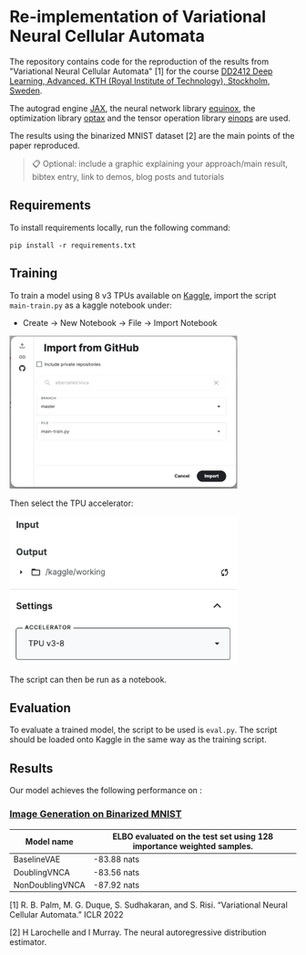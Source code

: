 # Re-implementation of Variational Neural Cellular Automata

The repository contains code for the reproduction of the results from "Variational Neural Cellular Automata" [1] for the course [DD2412 Deep Learning, Advanced. KTH (Royal Institute of Technology), Stockholm, Sweden](https://www.kth.se/student/kurser/kurs/DD2412?l=en).

The autograd engine [JAX](https://github.com/google/jax), the neural network library [equinox](https://github.com/patrick-kidger/equinox), the optimization library [optax](https://github.com/deepmind/optax) and the tensor operation library [einops](https://github.com/arogozhnikov/einops) are used.

The results using the binarized MNIST dataset [2] are the main points of the paper reproduced.

>📋  Optional: include a graphic explaining your approach/main result, bibtex entry, link to demos, blog posts and tutorials

## Requirements

To install requirements locally, run the following command:

```setup
pip install -r requirements.txt
```

## Training

To train a model using 8 v3 TPUs available on [Kaggle](https://www.kaggle.com/), import the script `main-train.py` as a kaggle notebook under:

+ Create -> New Notebook -> File -> Import Notebook

<img src="./images/kaggle_import.png" alt="drawing" width="400"/>

Then select the TPU accelerator:

<img src="./images/kaggle_accelerator.png" alt="drawing" width="400"/>

The script can then be run as a notebook.

## Evaluation

To evaluate a trained model, the script to be used is `eval.py`. The script should be loaded onto Kaggle in the same way as the training script.


## Results

Our model achieves the following performance on :

### [Image Generation on Binarized MNIST](https://paperswithcode.com/sota/image-generation-on-binarized-mnist)

| Model name         | ELBO evaluated on the test set using 128 importance weighted samples. |
| --------------- |----------- |
| BaselineVAE     | -83.88 nats  |
| DoublingVNCA    | -83.56 nats  |
| NonDoublingVNCA | -87.92 nats |

<!-- 📋  Include a table of results from your paper, and link back to the leaderboard for clarity and context. If your main result is a figure, include that figure and link to the command or notebook to reproduce it.--> 


[1] R. B. Palm, M. G. Duque, S. Sudhakaran, and S. Risi. “Variational Neural Cellular Automata.” ICLR 2022

[2] H Larochelle and I Murray. The neural autoregressive distribution estimator.
